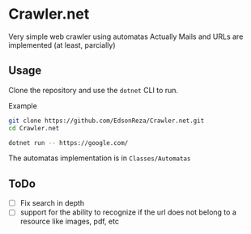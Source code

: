 # Crawler.net

Very simple web crawler using automatas
Actually Mails and URLs are implemented (at least, parcially)

## Usage

Clone the repository and use the `dotnet` CLI to run.

Example

```bash
git clone https://github.com/EdsonReza/Crawler.net.git
cd Crawler.net

dotnet run -- https://google.com/
```

The automatas implementation is in `Classes/Automatas`

## ToDo

- [ ] Fix search in depth
- [ ] support for the ability to recognize if the url does not belong to a resource like images, pdf, etc
